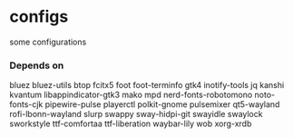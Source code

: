 # configs
some configurations

### Depends on
bluez
bluez-utils
btop
fcitx5
foot
foot-terminfo
gtk4
inotify-tools
jq
kanshi
kvantum
libappindicator-gtk3
mako
mpd
nerd-fonts-robotomono
noto-fonts-cjk
pipewire-pulse
playerctl
polkit-gnome
pulsemixer
qt5-wayland
rofi-lbonn-wayland
slurp
swappy
sway-hidpi-git
swayidle
swaylock
sworkstyle
ttf-comfortaa
ttf-liberation
waybar-lily
wob
xorg-xrdb

